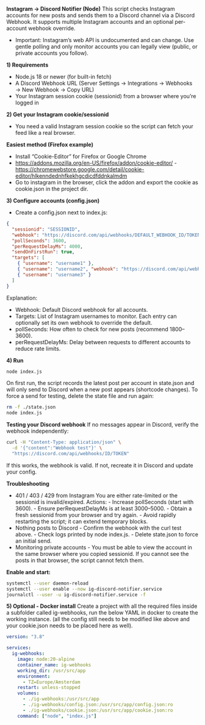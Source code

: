 **Instagram → Discord Notifier (Node)**
This script checks Instagram accounts for new posts and sends them to a Discord channel via a Discord Webhook.
It supports multiple Instagram accounts and an optional per-account webhook override.

- Important: Instagram’s web API is undocumented and can change. Use gentle polling and only monitor accounts you can legally view (public, or private accounts you follow).

**1) Requirements**
- Node.js 18 or newer (for built-in fetch)
- A Discord Webhook URL (Server Settings → Integrations → Webhooks → New Webhook → Copy URL)
- Your Instagram session cookie (sessionid) from a browser where you’re logged in

**2) Get your Instagram cookie/sessionid**
- You need a valid Instagram session cookie so the script can fetch your feed like a real browser.

**Easiest method (Firefox example)**
- Install “Cookie-Editor” for Firefox or Google Chrome
- https://addons.mozilla.org/en-US/firefox/addon/cookie-editor/ - https://chromewebstore.google.com/detail/cookie-editor/hlkenndednhfkekhgcdicdfddnkalmdm
- Go to instagram in the browser, click the addon and export the cookie as cookie.json in the project dir.

**3) Configure accounts (config.json)**
- Create a config.json next to index.js:
```json
{
  "sessionid": "SESSIONID",
  "webhook": "https://discord.com/api/webhooks/DEFAULT_WEBHOOK_ID/TOKEN",
  "pollSeconds": 3600,
  "perRequestDelayMs": 4000,
  "sendOnFirstRun": true,
  "targets": [
    { "username": "username1" },
    { "username": "username2", "webhook": "https://discord.com/api/webhooks/ALT_WEBHOOK_ID/TOKEN" },
    { "username": "username3" }
  ]
}
```
Explanation:
- Webhook: Default Discord webhook for all accounts.
- Targets: List of Instagram usernames to monitor.
  Each entry can optionally set its own webhook to override the default.
- pollSeconds: How often to check for new posts (recommend 1800–3600).
- perRequestDelayMs: Delay between requests to different accounts to reduce rate limits.

**4) Run**
```bash
node index.js
```
On first run, the script records the latest post per account in state.json and will only send to Discord when a new post appears (shortcode changes).
To force a send for testing, delete the state file and run again:
```bash
rm -f ./state.json
node index.js
```

**Testing your Discord webhook**
If no messages appear in Discord, verify the webhook independently:
```bash
curl -H "Content-Type: application/json" \
  -d '{"content":"Webhook test"}' \
  "https://discord.com/api/webhooks/ID/TOKEN"
```
If this works, the webhook is valid. If not, recreate it in Discord and update your config.

**Troubleshooting**
- 401 / 403 / 429 from Instagram
You are either rate-limited or the sessionid is invalid/expired.
Actions:
        - Increase pollSeconds (start with 3600).
        - Ensure perRequestDelayMs is at least 3000–5000.
        - Obtain a fresh sessionid from your browser and try again.
        - Avoid rapidly restarting the script; it can extend temporary blocks.
- Nothing posts to Discord
        - Confirm the webhook with the curl test above.
        - Check logs printed by node index.js.
        - Delete state.json to force an initial send.
- Monitoring private accounts
        - You must be able to view the account in the same browser where you copied sessionid. If you cannot see the posts in that browser, the script cannot fetch them.

**Enable and start:**
```bash
systemctl --user daemon-reload
systemctl --user enable --now ig-discord-notifier.service
journalctl --user -u ig-discord-notifier.service -f
```

**5) Optional - Docker install**
Create a project with all the required files inside a subfolder called ig-webhooks, run the below YAML in docker to create the working instance. (all the config still needs to be modified like above and your cookie.json needs to be placed here as well).
```yaml
version: "3.8"

services:
  ig-webhooks:
    image: node:20-alpine
    container_name: ig-webhooks
    working_dir: /usr/src/app
    environment:
      - TZ=Europe/Amsterdam
    restart: unless-stopped
    volumes:
      - ./ig-webhooks:/usr/src/app
      - ./ig-webhooks/config.json:/usr/src/app/config.json:ro
      - ./ig-webhooks/cookie.json:/usr/src/app/cookie.json:ro
    command: ["node", "index.js"]
```


